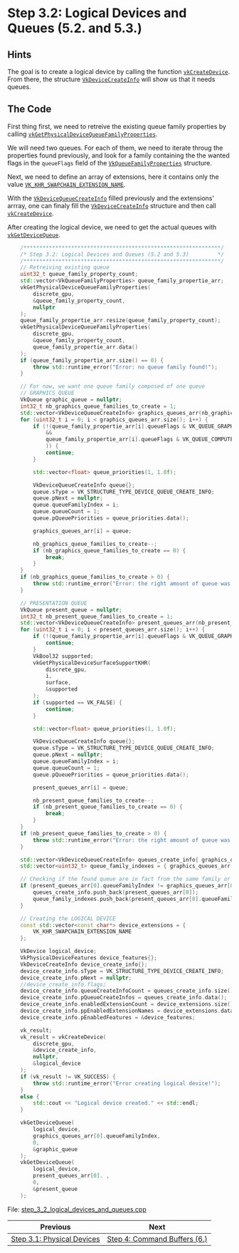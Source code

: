 # **Step 3.2: Logical Devices and Queues (5.2. and 5.3.)**
## **Hints**
The goal is to create a logical device by calling the function [`vkCreateDevice`](https://registry.khronos.org/vulkan/specs/1.3-extensions/html/chap5.html#vkCreateDevice). From there, the structure [`VkDeviceCreateInfo`](https://registry.khronos.org/vulkan/specs/1.3-extensions/html/chap5.html#VkDeviceCreateInfo) will show us that it needs queues.

## **The Code**
First thing first, we need to retreive the existing queue family properties by calling [`vkGetPhysicalDeviceQueueFamilyProperties`](https://registry.khronos.org/vulkan/specs/1.3-extensions/html/chap5.html#VkDeviceCreateInfo). 

We will need two queues. For each of them, we need to iterate throug the properties found previously, and look for a family containing the the wanted flags in the `queueFlags` field of the [`VkQueueFamilyProperties`](https://registry.khronos.org/vulkan/specs/1.3-extensions/html/chap5.html#VkQueueFamilyProperties) structure.

Next, we need to define an array of extensions, here it contains only the value [`VK_KHR_SWAPCHAIN_EXTENSION_NAME`](https://registry.khronos.org/vulkan/specs/1.3-extensions/html/chap50.html#_new_enum_constants_37).

With the [`VkDeviceQueueCreateInfo`](https://registry.khronos.org/vulkan/specs/1.3-extensions/html/chap5.html#VkDeviceQueueCreateInfo) filled previously and the extensions' arrray, one can finaly fill the [`VkDeviceCreateInfo`](https://registry.khronos.org/vulkan/specs/1.3-extensions/html/chap5.html#VkDeviceCreateInfo) structure and then call [`vkCreateDevice`](https://registry.khronos.org/vulkan/specs/1.3-extensions/html/chap5.html#vkCreateDevice).

After creating the logical device, we need to get the actual queues with [`vkGetDeviceQueue`](https://registry.khronos.org/vulkan/specs/1.3-extensions/html/chap5.html#vkGetDeviceQueue).

```C++
    /**************************************************************/
	/* Step 3.2: Logical Devices and Queues (5.2 and 5.3)         */
	/**************************************************************/
	// Retreiving existing queue
	uint32_t queue_family_property_count;
	std::vector<VkQueueFamilyProperties> queue_family_propertie_arr;
	vkGetPhysicalDeviceQueueFamilyProperties(
		discrete_gpu,
		&queue_family_property_count,
		nullptr
	);
	queue_family_propertie_arr.resize(queue_family_property_count);
	vkGetPhysicalDeviceQueueFamilyProperties(
		discrete_gpu,
		&queue_family_property_count,
		queue_family_propertie_arr.data()
	);
	if (queue_family_propertie_arr.size() == 0) {
		throw std::runtime_error("Error: no queue family found!");
	}

	// For now, we want one queue family composed of one queue
	// GRAPHICS QUEUE
	VkQueue graphic_queue = nullptr;
	int32_t nb_graphics_queue_families_to_create = 1;
	std::vector<VkDeviceQueueCreateInfo> graphics_queues_arr(nb_graphics_queue_families_to_create);
	for (uint32_t i = 0; i < graphics_queues_arr.size(); i++) {
		if (!(queue_family_propertie_arr[i].queueFlags & VK_QUEUE_GRAPHICS_BIT
			&&
			queue_family_propertie_arr[i].queueFlags & VK_QUEUE_COMPUTE_BIT
			)) {
			continue;
		}

		std::vector<float> queue_priorities(1, 1.0f);

		VkDeviceQueueCreateInfo queue{};
		queue.sType = VK_STRUCTURE_TYPE_DEVICE_QUEUE_CREATE_INFO;
		queue.pNext = nullptr;
		queue.queueFamilyIndex = i;
		queue.queueCount = 1;
		queue.pQueuePriorities = queue_priorities.data();

		graphics_queues_arr[i] = queue;

		nb_graphics_queue_families_to_create--;
		if (nb_graphics_queue_families_to_create == 0) {
			break;
		}
	}
	if (nb_graphics_queue_families_to_create > 0) {
		throw std::runtime_error("Error: the right amount of queue was not found!");
	}

	// PRESENTATION QUEUE
	VkQueue present_queue = nullptr;
	int32_t nb_present_queue_families_to_create = 1;
	std::vector<VkDeviceQueueCreateInfo> present_queues_arr(nb_present_queue_families_to_create);
	for (uint32_t i = 0; i < present_queues_arr.size(); i++) {
		if (!(queue_family_propertie_arr[i].queueFlags & VK_QUEUE_GRAPHICS_BIT)) {
			continue;
		}
		VkBool32 supported;
		vkGetPhysicalDeviceSurfaceSupportKHR(
			discrete_gpu,
			i,
			surface,
			&supported
		);
		if (supported == VK_FALSE) {
			continue;
		}

		std::vector<float> queue_priorities(1, 1.0f);

		VkDeviceQueueCreateInfo queue{};
		queue.sType = VK_STRUCTURE_TYPE_DEVICE_QUEUE_CREATE_INFO;
		queue.pNext = nullptr;
		queue.queueFamilyIndex = i;
		queue.queueCount = 1;
		queue.pQueuePriorities = queue_priorities.data();

		present_queues_arr[i] = queue;

		nb_present_queue_families_to_create--;
		if (nb_present_queue_families_to_create == 0) {
			break;
		}
	}
	if (nb_present_queue_families_to_create > 0) {
		throw std::runtime_error("Error: the right amount of queue was not found!");
	}

	std::vector<VkDeviceQueueCreateInfo> queues_create_info{ graphics_queues_arr[0] };
	std::vector<uint32_t> queue_family_indexes = { graphics_queues_arr[0].queueFamilyIndex };

    // Checking if the found queue are in fact from the same family or not
	if (present_queues_arr[0].queueFamilyIndex != graphics_queues_arr[0].queueFamilyIndex) {
		queues_create_info.push_back(present_queues_arr[0]);
		queue_family_indexes.push_back(present_queues_arr[0].queueFamilyIndex);
	}

	// Creating the LOGICAL DEVICE
	const std::vector<const char*> device_extensions = {
		VK_KHR_SWAPCHAIN_EXTENSION_NAME
	};

	VkDevice logical_device;
	VkPhysicalDeviceFeatures device_features{};
	VkDeviceCreateInfo device_create_info{};
	device_create_info.sType = VK_STRUCTURE_TYPE_DEVICE_CREATE_INFO;
	device_create_info.pNext = nullptr;
	//device_create_info.flags;
	device_create_info.queueCreateInfoCount = queues_create_info.size();
	device_create_info.pQueueCreateInfos = queues_create_info.data();
	device_create_info.enabledExtensionCount = device_extensions.size();
	device_create_info.ppEnabledExtensionNames = device_extensions.data();
	device_create_info.pEnabledFeatures = &device_features;

	vk_result;
	vk_result = vkCreateDevice(
		discrete_gpu,
		&device_create_info,
		nullptr,
		&logical_device
	);
	if (vk_result != VK_SUCCESS) {
		throw std::runtime_error("Error creating logical device!");
	}
	else {
		std::cout << "Logical device created." << std::endl;
	}

	vkGetDeviceQueue(
		logical_device,
		graphics_queues_arr[0].queueFamilyIndex,
		0,
		&graphic_queue
	);
	vkGetDeviceQueue(
		logical_device,
		present_queues_arr[0]. ,
		0,
		&present_queue
	);
```

File: [step_3_2_logical_devices_and_queues.cpp](../Code/step_3_2_logical_devices_and_queues.cpp)

| Previous | Next |
|---|---|
| [Step 3.1: Physical Devices](physical_devices.md) | [Step 4: Command Buffers (6.)](command_buffers.md) |